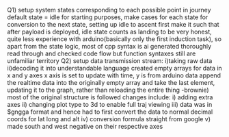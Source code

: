 Q1)
setup system states corresponding to each possible point in journey
default state = idle for starting purposes,
make cases for each state for conversion to the next state, setting up idle to ascent first
make it such that after payload is deployed, idle state counts as landing
to be very honest, quite less experience with arduino(basically only the first induction task), so apart from the state logic, most of cpp syntax is ai generated
thoroughly read through and checked code flow but function syntaxes still are unfamiliar territory 
Q2)
setup data transmission stream:
  i)taking raw data
  ii)decoding it into understandable language
created empty arrays for data in x and y axes
x axis is set to update with time, y is from arduino data
append the realtime data into the originally empty array and take the last element, updating it to the graph, rather than reloading the entire thing
-brownie)
  most of the original structure is followed
  changes include:
    i) adding extra axes
    ii) changing plot type to 3d to enable full traj viewing
    iii) data was in $gngga format and hence had to first convert the data to normal decimal coords for lat long and alt
    iv) conversion formula straight from google
    v) made south and west negative on their respective axes
    

